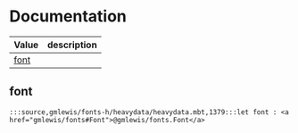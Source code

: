 # Documentation
|Value|description|
|---|---|
|[font](#font)||

## font

```moonbit
:::source,gmlewis/fonts-h/heavydata/heavydata.mbt,1379:::let font : <a href="gmlewis/fonts#Font">@gmlewis/fonts.Font</a>
```

